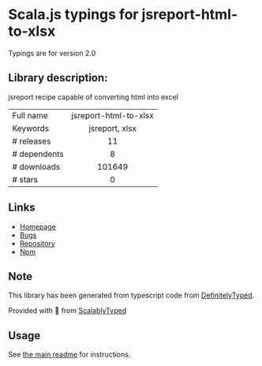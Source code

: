 
# Scala.js typings for jsreport-html-to-xlsx

Typings are for version 2.0

## Library description:
jsreport recipe capable of converting html into excel

|                    |                 |
| ------------------ | :-------------: |
| Full name          | jsreport-html-to-xlsx |
| Keywords           | jsreport, xlsx |
| # releases         | 11 |
| # dependents       | 8 |
| # downloads        | 101649 |
| # stars            | 0 |

## Links
- [Homepage](https://github.com/jsreport/jsreport-html-to-xlsx)
- [Bugs](https://github.com/jsreport/jsreport-html-to-xlsx/issues)
- [Repository](https://github.com/jsreport/jsreport-html-to-xlsx)
- [Npm](https://www.npmjs.com/package/jsreport-html-to-xlsx)
    


## Note
This library has been generated from typescript code from [DefinitelyTyped](https://definitelytyped.org).

Provided with :purple_heart: from [ScalablyTyped](https://github.com/oyvindberg/ScalablyTyped)

## Usage
See [the main readme](../../readme.md) for instructions.


